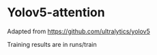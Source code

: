 # Yolov5-attention

Adapted from https://github.com/ultralytics/yolov5

Training results are in runs/train
